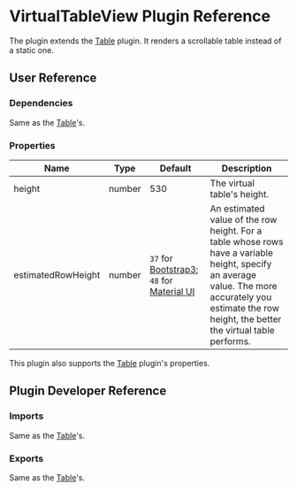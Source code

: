 # VirtualTableView Plugin Reference

The plugin extends the [Table](table.md) plugin. It renders a scrollable table instead of a static one.

## User Reference

### Dependencies

Same as the [Table](table.md#dependencies)'s.

### Properties

Name | Type | Default | Description
-----|------|---------|------------
height | number | 530 | The virtual table's height.
estimatedRowHeight | number | `37` for [Bootstrap3](https://www.npmjs.com/package/@devexpress/dx-react-grid-bootstrap3); `48` for [Material UI](https://www.npmjs.com/package/@devexpress/dx-react-grid-material-ui) | An estimated value of the row height. For a table whose rows have a variable height, specify an average value. The more accurately you estimate the row height, the better the virtual table performs.

This plugin also supports the [Table](table.md#properties) plugin's properties.

## Plugin Developer Reference

### Imports

Same as the [Table](table.md#imports)'s.

### Exports

Same as the [Table](table.md#exports)'s.
